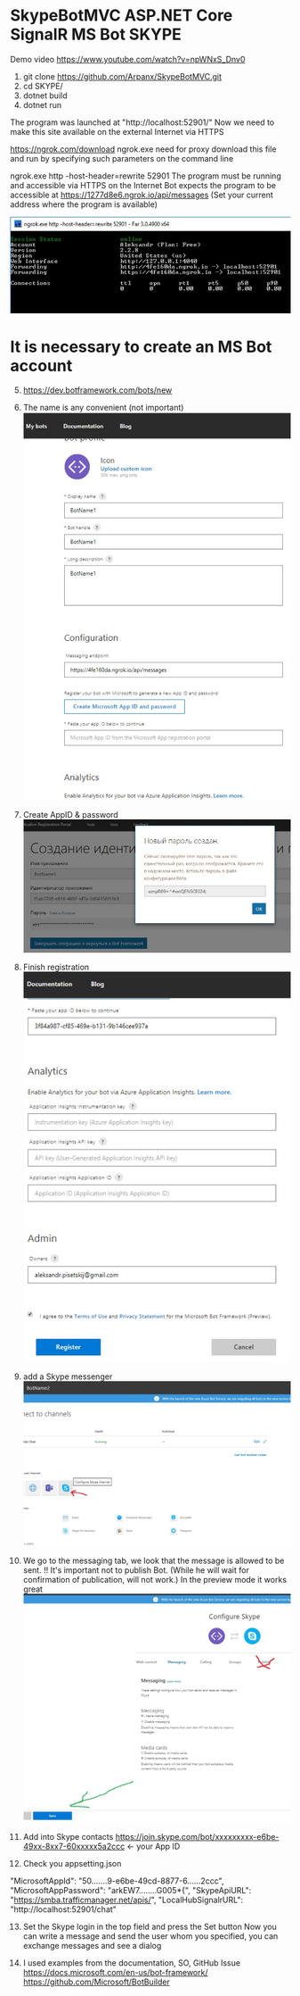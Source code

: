 ﻿# SkypeBotMVC ASP.NET Core SignalR  MS Bot SKYPE

Demo video https://www.youtube.com/watch?v=npWNxS_Dnv0

1) git clone https://github.com/Arpanx/SkypeBotMVC.git
2) cd SKYPE/
3) dotnet  build
4) dotnet run

The program was launched at "http://localhost:52901/"
Now we need to make this site available on the external Internet via HTTPS

https://ngrok.com/download  ngrok.exe need for proxy
download this file and run by specifying such parameters on the command line

ngrok.exe http -host-header=rewrite 52901
The program must be running and accessible via HTTPS on the Internet
Bot expects the program to be accessible at  https://1277d8e6.ngrok.io/api/messages
(Set your current address where the program is available)

![Alt text](https://github.com/Arpanx/SkypeBotMVC/blob/master/docs/1.jpg "ngrok")

# It is necessary to create an MS Bot account
5)  https://dev.botframework.com/bots/new
6) The name is any convenient (not important)
![Alt text](https://github.com/Arpanx/SkypeBotMVC/blob/master/docs/2.jpg "Edit BotName")
7) Create AppID & password
![Alt text](https://github.com/Arpanx/SkypeBotMVC/blob/master/SKYPE/docs/3.jpg "Create AppID & password")
8) Finish registration
![Alt text](https://github.com/Arpanx/SkypeBotMVC/blob/master/SKYPE/docs/4.jpg "Finish")
9) add a Skype messenger
![Alt text](https://github.com/Arpanx/SkypeBotMVC/blob/master/SKYPE/docs/5.jpg "add a Skype")
10) We go to the messaging tab, we look that the message is allowed to be sent.
!! It's important not to publish Bot. (While he will wait for confirmation of publication, will not work.)
In the preview mode it works great
![Alt text](https://github.com/Arpanx/SkypeBotMVC/blob/master/SKYPE/docs/6.jpg "Finish")

11) Add into Skype contacts  https://join.skype.com/bot/xxxxxxxxx-e6be-49xx-8xx7-60xxxxx5a2ccc   <- your App ID

12) Сheck you appsetting.json

"MicrosoftAppId": "50.......9-e6be-49cd-8877-6......2ccc",
  "MicrosoftAppPassword": "arkEW7........G005*{",
  "SkypeApiURL": "https://smba.trafficmanager.net/apis/",
  "LocalHubSignalrURL": "http://localhost:52901/chat"

13) Set the Skype login in the top field and press the Set button
Now you can write a message and send the user whom you specified, you can exchange messages and see a dialog

14) I used examples from the documentation, SO, GitHub Issue
 https://docs.microsoft.com/en-us/bot-framework/
 https://github.com/Microsoft/BotBuilder
